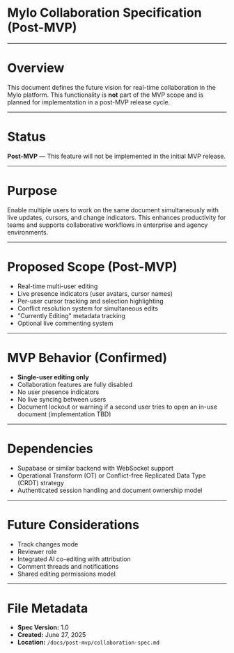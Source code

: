 # Mylo Collaboration Specification (Post-MVP)

---

# Overview

This document defines the future vision for real-time collaboration in the Mylo platform. This functionality is **not** part of the MVP scope and is planned for implementation in a post-MVP release cycle.

---

# Status

**Post-MVP** — This feature will not be implemented in the initial MVP release.

---

# Purpose

Enable multiple users to work on the same document simultaneously with live updates, cursors, and change indicators. This enhances productivity for teams and supports collaborative workflows in enterprise and agency environments.

---

# Proposed Scope (Post-MVP)

- Real-time multi-user editing
- Live presence indicators (user avatars, cursor names)
- Per-user cursor tracking and selection highlighting
- Conflict resolution system for simultaneous edits
- "Currently Editing" metadata tracking
- Optional live commenting system

---

# MVP Behavior (Confirmed)

- **Single-user editing only**
- Collaboration features are fully disabled
- No user presence indicators
- No live syncing between users
- Document lockout or warning if a second user tries to open an in-use document (implementation TBD)

---

# Dependencies

- Supabase or similar backend with WebSocket support
- Operational Transform (OT) or Conflict-free Replicated Data Type (CRDT) strategy
- Authenticated session handling and document ownership model

---

# Future Considerations

- Track changes mode
- Reviewer role
- Integrated AI co-editing with attribution
- Comment threads and notifications
- Shared editing permissions model

---

# File Metadata

- **Spec Version:** 1.0
- **Created:** June 27, 2025
- **Location:** `/docs/post-mvp/collaboration-spec.md`
